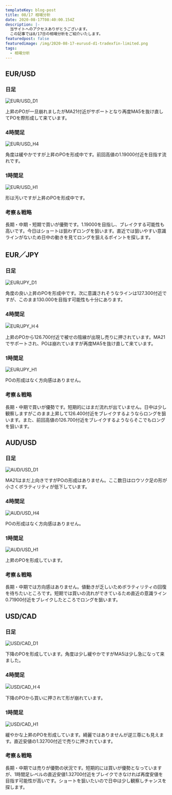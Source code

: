 ```yaml
---
templateKey: blog-post
title: 08/17 相場分析
date: 2020-08-17T08:40:00.154Z
description: |-
  当サイトへのアクセスありがとうございます。
  この記事では8/17日の相場分析をご紹介いたします。
featuredpost: false
featuredimage: /img/2020-08-17-eurusd-d1-tradexfin-limited.png
tags:
  - 相場分析
---
```

## EUR/USD

### 日足

![EUR/USD_D1](/img/2020-08-17-eurusd-d1-tradexfin-limited.png)

上昇のPOが一旦崩れましたがMA21付近がサポートとなり再度MA5を抜け直してPOを際形成して来ています。

### 4時間足

![EUR/USD_H4](/img/2020-08-17-usdcad-h4-tradexfin-limited.png)

角度は緩やかですが上昇のPOを形成中です。前回高値の1.19000付近を目指す流れです。

### 1時間足

![EUR/USD_H1](/img/2020-08-17-eurusd-h1-tradexfin-limited.png)

形は汚いですが上昇のPOを形成中です。

### 考察＆戦略

長期・中期・短期で買いが優勢です。1.19000を目指し、ブレイクする可能性も高いです。今日はショートは狙わずロングを狙います。直近では狙いやすい意識ラインがないため日中の動きを見てロングを狙えるポイントを探します。

## EUR／JPY

### 日足

![EUR/JPY_D1](/img/2020-08-17-eurjpy-d1-tradexfin-limited.png)

角度の良い上昇のPOを形成中です。次に意識されそうなラインは127.300付近ですが、このまま130.000を目指す可能性も十分にあります。

### 4時間足

![EUR/JPY_H４](/img/2020-08-17-eurjpy-h4-tradexfin-limited.png)

上昇のPOから126.700付近で被せの陰線が出現し売りに押されています。MA21でサポートされ、POは崩れていますが再度MA5を抜け直して来ています。

### 1時間足

![EUR/JPY_H1](/img/2020-08-17-eurjpy-h1-tradexfin-limited.png)

POの形成はなく方向感はありません。

### 考察＆戦略

長期・中期で買いが優勢です。短期的にはまだ流れが出ていません。日中は少し観察しますがこのまま上昇して126.400付近をブレイクするようならロングを狙います。また、前回高値の126.700付近をブレイクするようならそこでもロングを狙います。

## AUD/USD

### 日足

![AUD/USD_D1](/img/2020-08-17-audusd-d1-tradexfin-limited.png)

MA21はまだ上向きですがPOの形成はありません。ここ数日はロウソク足の形が小さくボラティリティが低下しています。

### 4時間足

![AUD/USD_H4](/img/2020-08-17-audusd-h4-tradexfin-limited.png)

POの形成はなく方向感はありません。

### 1時間足

![AUD/USD_H1](/img/2020-08-17-audusd-h1-tradexfin-limited.png)

上昇のPOを形成しています。

### 考察＆戦略

長期・中期では方向感はありません。値動きが乏しいためボラティリティの回復を待ちたいところです。短期では買いの流れができているため直近の意識ライン0.71900付近をブレイクしたところでロングを狙います。

## USD/CAD

### 日足

![USD/CAD_D1](/img/2020-08-17-usdcad-d1-tradexfin-limited.png)

下降のPOを形成しています。角度は少し緩やかですがMA5は少し急になって来ました。

### 4時間足

![USD/CAD_H４](/img/2020-08-17-usdcad-h4-tradexfin-limited.png)

下降のPOから買いに押されて形が崩れています。

### 1時間足

![USD/CAD_H1](/img/2020-08-17-usdcad-h1-tradexfin-limited.png)

緩やかな上昇のPOを形成しています。綺麗ではありませんが逆三尊にも見えます。直近安値の1.32700付近で売りに押されています。

### 考察＆戦略

長期・中期では売りが優勢の状況です。短期的には買いが優勢となっていますが、1時間足レベルの直近安値1.32700付近をブレイクできなければ再度安値を目指す可能性が高いです。ショートを狙いたいので日中は少し観察しチャンスを探します。
